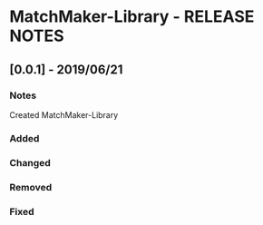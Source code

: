 # MatchMaker-Library - RELEASE NOTES

## [0.0.1] - 2019/06/21
### Notes
Created MatchMaker-Library
### Added
### Changed
### Removed
### Fixed